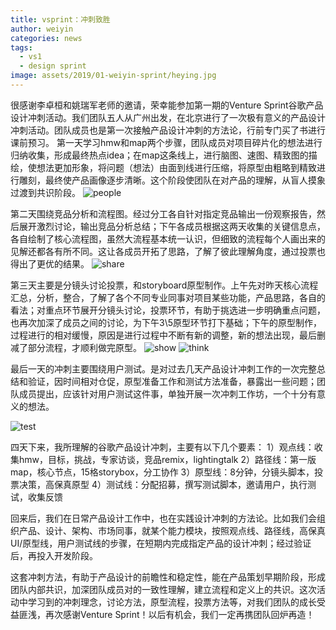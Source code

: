 ```yaml
---
title: vsprint：冲刺致胜
author: weiyin
categories: news
tags:
  - vs1
  - design sprint
image: assets/2019/01-weiyin-sprint/heying.jpg
---
```

很感谢李卓桓和姚瑞军老师的邀请，荣幸能参加第一期的Venture Sprint谷歌产品设计冲刺活动。我们团队五人从广州出发，在北京进行了一次极有意义的产品设计冲刺活动。团队成员也是第一次接触产品设计冲刺的方法论，行前专门买了书进行课前预习。
第一天学习hmw和map两个步骤，团队成员对项目碎片化的想法进行归纳收集，形成最终热点idea；在map这条线上，进行脑图、速图、精致图的描绘，使想法更加形象，将问题（想法）由面到线进行压缩，将原型由粗略到精致进行雕刻，最终使产品画像逐步清晰。这个阶段使团队在对产品的理解，从盲人摸象过渡到共识阶段。
![people](/assets/2019/01-weiyin-sprint/1-people.jpg)

第二天围绕竞品分析和流程图。经过分工各自针对指定竞品输出一份观察报告，然后展开激烈讨论，输出竞品分析总结；下午各成员根据这两天收集的关键信息点，各自绘制了核心流程图，虽然大流程基本统一认识，但细致的流程每个人画出来的见解还都各有所不同。这让各成员开拓了思路，了解了彼此理解角度，通过投票也得出了更优的结果。
![share](/assets/01-weiyin-sprint/2-share.jpg)

第三天主要是分镜头讨论投票，和storyboard原型制作。上午先对昨天核心流程汇总，分析，整合，了解了各个不同专业同事对项目某些功能，产品思路，各自的看法；对重点环节展开分镜头讨论，投票环节，有助于挑选进一步明确重点问题，也再次加深了成员之间的讨论，为下午3\5原型环节打下基础；下午的原型制作，过程进行的相对缓慢，原因是进行过程中不断有新的调整，新的想法出现，最后删减了部分流程，才顺利做完原型。
![show](/assets/2019/01-weiyin-sprint/3-show.jpg)
![think](/assets/2019/01-weiyin-sprint/4-think.jpg)

最后一天的冲刺主要围绕用户测试。是对过去几天产品设计冲刺工作的一次完整总结和验证，因时间相对仓促，原型准备工作和测试方法准备，暴露出一些问题；团队成员提出，应该针对用户测试这件事，单独开展一次冲刺工作坊，一个十分有意义的想法。

![test](/assets/2019/01-weiyin-sprint/5-test.jpg)

四天下来，我所理解的谷歌产品设计冲刺，主要有以下几个要素：
1）观点线：收集hmw，目标，挑战，专家访谈，竞品remix，lightingtalk
2）路径线：第一版map，核心节点，15格storybox，分工协作
3）原型线：8分钟，分镜头脚本，投票决策，高保真原型
4）测试线：分配招募，撰写测试脚本，邀请用户，执行测试，收集反馈

回来后，我们在日常产品设计工作中，也在实践设计冲刺的方法论。比如我们会组织产品、设计、架构、市场同事，就某个能力模块，按照观点线、路径线，高保真UI/原型线，用户测试线的步骤，在短期内完成指定产品的设计冲刺；经过验证后，再投入开发阶段。

这套冲刺方法，有助于产品设计的前瞻性和稳定性，能在产品策划早期阶段，形成团队内部共识，加深团队成员对的一致性理解，建立流程和定义上的共识。这次活动中学习到的冲刺理念，讨论方法，原型流程，投票方法等，对我们团队的成长受益匪浅，再次感谢Venture Sprint！以后有机会，我们一定再携团队回炉再造！
